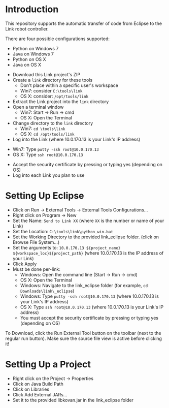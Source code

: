 Introduction
====

This repository supports the automatic transfer of code from Eclipse to the Link robot controller.

There are four possible configurations supported:
- Python on Windows 7
- Java on Windows 7
- Python on OS X
- Java on OS X

* Download this Link project's ZIP
* Create a `link` directory for these tools
  - Don't place within a specific user's workspace
  - Win7: consider `C:\tools\link`
  - OS X: consider: `/opt/tools/link` 
* Extract the Link project into the `link` directory
* Open a terminal window
  - Win7: Start -> Run -> cmd
  - OS X: Open the Terminal
* Change directory to the `link` directory
  - Win7: `cd \tools\link`
  - OS X: `cd /opt/tools/link`
 * Log into the Link (where 10.0.170.13 is your Link's IP address)
  - Win7: Type `putty -ssh root@10.0.170.13` 
  - OS X: Type `ssh root@10.0.170.13` 
* Accept the security certificate by pressing or typing yes (depending on OS)
* Log into each Link you plan to use

Setting Up Eclipse
==================

* Click on Run -> External Tools -> External Tools Configurations...
* Right click on Program -> New
* Set the Name: `Send to Link XX` (where `XX` is the number or name of your Link)
* Set the Location: `C:\tools\link\python_win.bat`
* Set the Working Directory to the provided link\_eclipse folder. (click on Browse File System...)
* Set the arguments to: `10.0.170.13 ${project_name} ${workspace_loc}${project_path}` (where 10.0.170.13 is the IP address of your Link)
* Click Apply
* Must be done per-link:
  - Windows: Open the command line (Start -> Run -> cmd)
  - OS X: Open the Terminal
  - Windows: Navigate to the link\_eclipse folder (for example, `cd Downloads\link\_eclipse`)
  - Windows: Type `putty -ssh root@10.0.170.13` (where 10.0.170.13 is your Link's IP address)
  - OS X: Type `ssh root@10.0.170.13` (where 10.0.170.13 is your Link's IP address)
  - You must accept the security certificate by pressing or typing yes (depending on OS)

To Download, click the Run External Tool button on the toolbar (next to the regular run button). Make sure the source file view is active before clicking it!

Setting Up a Project
====================

* Right click on the Project -> Properties
* Click on Java Build Path
* Click on Libraries
* Click Add External JARs...
* Set it to the provided libkovan.jar in the link\_eclipse folder
